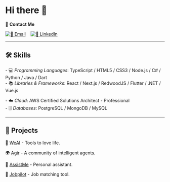 # Hi there 👋

📧 **Contact Me**  

[![📧 Email](https://img.shields.io/badge/Email-yinfeng.guo%40live.com-blue?style=flat-square&logo=microsoft-outlook)](mailto:yinfeng.guo@live.com) &nbsp;&nbsp; [![💼 LinkedIn](https://img.shields.io/badge/LinkedIn-Stevenzg-blue?style=flat-square&logo=linkedin)](https://www.linkedin.com/in/stevenzg/)

---

## 🛠️ Skills

\- 💻 _Programming Languages_: TypeScript / HTML5 / CSS3 / Node.js / C# / Python / Java / Dart  
\- 📚 _Libraries & Frameworks_: React / Next.js / RedwoodJS / Flutter / .NET / Vue.js

\- ☁️ _Cloud_: AWS Certified Solutions Architect - Professional  
\- 🗄️ _Databases_: PostgreSQL / MongoDB / MySQL  

---

## 🚀 Projects

🌟 [WeAI](https://weai.life) - Tools to love life.

🌍 [Agir](https://agir.cc) - A community of intelligent agents.  

🤖 [AssistMe](https://assistme.co.nz) - Personal assistant.  

🎯 [Jobpilot](https://jobpilot.co.nz) - Job matching tool.  


<!--
**stevenzg/stevenzg** is a ✨ _special_ ✨ repository because its `README.md` (this file) appears on your GitHub profile.

Here are some ideas to get you started:

- 🔭 I’m currently working on ...
- 🌱 I’m currently learning ...
- 👯 I’m looking to collaborate on ...
- 🤔 I’m looking for help with ...
- 💬 Ask me about ...
- 📫 How to reach me: ...
- 😄 Pronouns: ...
- ⚡ Fun fact: ...
-->
